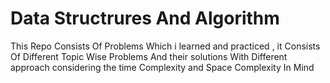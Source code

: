 # Data Structrures And Algorithm
This Repo Consists Of Problems Which i learned and practiced ,
it Consists Of Different Topic Wise Problems And their solutions With Different approach
considering the time Complexity and Space Complexity In Mind
